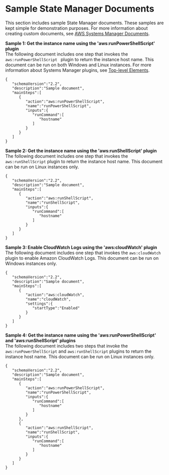 # Sample State Manager Documents<a name="sysman-state-sampledocs"></a>

This section includes sample State Manager documents\. These samples are kept simple for demonstration purposes\. For more information about creating custom documents, see [AWS Systems Manager Documents](sysman-ssm-docs.md)\.

**Sample 1: Get the instance name using the 'aws:runPowerShellScript' plugin**  
The following document includes one step that invokes the `aws:runPowerShellScript ` plugin to return the instance host name\. This document can be run on both Windows and Linux instances\. For more information about Systems Manager plugins, see [Top\-level Elements](ssm-plugins.md#top-level)\.

```
{
   "schemaVersion":"2.2",
   "description":"Sample document",
   "mainSteps":[
      {
         "action":"aws:runPowerShellScript",
         "name":"runPowerShellScript",
         "inputs":{
            "runCommand":[
               "hostname"
            ]
         }
      }
   ]
}
```

**Sample 2: Get the instance name using the 'aws:runShellScript' plugin**  
The following document includes one step that invokes the `aws:runShellScript` plugin to return the instance host name\. This document can be run on Linux instances only\.

```
{
   "schemaVersion":"2.2",
   "description":"Sample document",
   "mainSteps":[
      {
         "action":"aws:runShellScript",
         "name":"runShellScript",
         "inputs":{
            "runCommand":[
               "hostname"
            ]
         }
      }
   ]
}
```

**Sample 3: Enable CloudWatch Logs using the 'aws:cloudWatch' plugin**  
The following document includes one step that invokes the `aws:cloudWatch` plugin to enable Amazon CloudWatch Logs\. This document can be run on Windows instances only\.

```
{
   "schemaVersion":"2.2",
   "description":"Sample document",
   "mainSteps":[
      {
         "action":"aws:cloudWatch",
         "name":"cloudWatch",
         "settings":{
            "startType":"Enabled"
         }
      }
   ]
}
```

**Sample 4: Get the instance name using the 'aws:runPowerShellScript' and 'aws:runShellScript' plugins**  
The following document includes two steps that invoke the `aws:runPowerShellScript` and `aws:runShellScript` plugins to return the instance host name\. This document can be run on Linux instances only\.

```
{
   "schemaVersion":"2.2",
   "description":"Sample document",
   "mainSteps":[
      {
         "action":"aws:runPowerShellScript",
         "name":"runPowerShellScript",
         "inputs":{
            "runCommand":[
               "hostname"
            ]
         }
      },
      {
         "action":"aws:runShellScript",
         "name":"runShellScript",
         "inputs":{
            "runCommand":[
               "hostname"
            ]
         }
      }
   ]
}
```